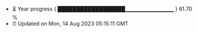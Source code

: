 - ⏳ Year progress { ██████████████████▁▁▁▁▁▁▁▁▁▁▁▁ } 61.70 %
- ⏰ Updated on Mon, 14 Aug 2023 05:15:11 GMT

